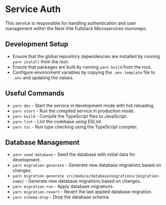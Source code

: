 # Service Auth

This service is responsible for handling authentication and user management within the Nest Vite Fullstack Microservices monorepo.

## Development Setup

- Ensure that the global repository dependencies are installed by running `yarn install` from the root.
- Ensure that packages are built by running `yarn build` from the root.
- Configure environment variables by copying the `.env.template` file to `.env` and updating the values.

## Useful Commands

- `yarn dev` - Start the service in development mode with hot reloading.
- `yarn start` - Run the compiled service in production mode.
- `yarn build` - Compile the TypeScript files to JavaScript.
- `yarn lint` - Lint the codebase using ESLint.
- `yarn tsc` - Run type checking using the TypeScript compiler.

## Database Management

- `yarn seed-database` - Seed the database with initial data for development.
- `yarn migration-generate` - Generate new database migrations based on changes.
- `yarn migration-generate src/module/database/migrations/{migration-name}` - Generate new database migrations based on changes.
- `yarn migration-run` - Apply database migrations.
- `yarn migration-revert` - Revert the last applied database migration.
- `yarn schema-drop` - Drop the database schema.
